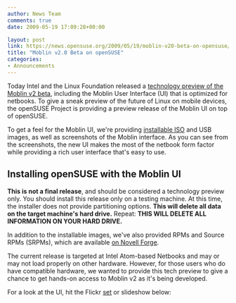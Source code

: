 ```yaml
---
author: News Team
comments: true
date: 2009-05-19 17:09:28+00:00

layout: post
link: https://news.opensuse.org/2009/05/19/moblin-v20-beta-on-opensuse/
title: "Moblin v2.0 Beta on openSUSE"
categories:
- Announcements
---
```

Today Intel and the Linux Foundation released a [technology preview of the Moblin v2 beta](http://www.linux-foundation.org/weblogs/jzemlin/2009/05/19/moblin-v20-beta-calling-developers-to-work-on-the-next-big-thing/), including the Moblin User Interface (UI) that is optimized for netbooks. To give a sneak preview of the future of Linux on mobile devices, the openSUSE Project is providing a preview release of the Moblin UI on top of openSUSE.

To get a feel for the Moblin UI, we're providing [installable ISO](http://forgeftp.novell.com/moblin/iso/) and USB images, as well as screenshots of the Moblin interface. As you can see from the screenshots, the new UI makes the most of the netbook form factor while providing a rich user interface that's easy to use.



## Installing openSUSE with the Moblin UI


**This is not a final release**, and should be considered a technology preview only. You should install this release only on a testing machine. At this time, the installer does not provide partitioning options. **This will delete all data on the target machine's hard drive.** Repeat: **THIS WILL DELETE ALL INFORMATION ON YOUR HARD DRIVE.**

In addition to the installable images, we've also provided RPMs and Source RPMs (SRPMs), which are available [on Novell Forge](http://forgeftp.novell.com/moblin/rpms/).

The current release is targeted at Intel Atom-based Netbooks and may or may not load properly on other hardware. However, for those users who do have compatible hardware, we wanted to provide this tech preview to give a chance to get hands-on access to Moblin v2 as it's being developed.

For a look at the UI, hit the Flickr [set](http://www.flickr.com/photos/jzb/sets/72157618396733781/) or slideshow below:


		
